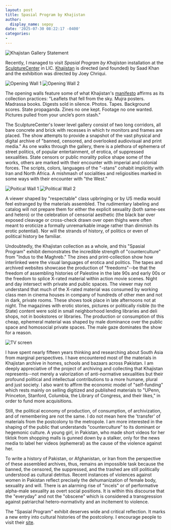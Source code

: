 ```yaml
---
layout: post
title: Spasial Program by Khajistan
author:
  display_name: sepoy
date: '2025-07-30 08:22:17 -0400'
categories:
-
---
```

![Khajistan Gallery Statement]({{site.baseurl}}/img/uploads/2025/khajistan/IMG_1860.jpeg)

Recently, I managed to visit *Spasial Program by Khajistan* installation at the [SculptureCenter](https://www.sculpture-center.org) in LIC. [Khajistan](https://khajistan.com) is directed (and founded) by Saad Khan and the exhibition was directed by Joey Chriqui.

![Opening Wall 1]({{site.baseurl}}/img/uploads/2025/khajistan/IMG_1861.jpeg)
![Opening Wall 2]({{site.baseurl}}/img/uploads/2025/khajistan/IMG_1864.jpeg)

The opening walls feature some of what Khajistan's [manifesto](https://khajistan.com/blogs/announcements/khajistan-manifesto-2025) affirms as its collection practices: "Leaflets that fell from the sky. Mujra posters. Madrassa books. Digests sold in silence. Photos. Tapes. Background scores. State propaganda. Zines no one kept. Footage no one wanted. Pictures pulled from your uncle’s porn stash."

The SculptureCenter's lower level gallery consist of two long corridors, all bare concrete and brick with recesses in which tv monitors and frames are placed. The show attempts to provide a snapshot of the vast physical and digital archive of "banned, censored, and overlooked audiovisual and print media." As one walks through the gallery, there is a plethora of ephemera of street politics, of popular entertainment, of erotica, of suppressed sexualities. State censors or public morality police shape some of the works, others are marked with their encounter with imperial and colonial forces. The scripts, colors, languages of the "-stans" cohabit implicitly with Iran and North Africa. A mishmash of socialities and religiosities marked in some ways with their encounter with "the West."

![Poitical Wall 1]({{site.baseurl}}/img/uploads/2025/khajistan/IMG_1862.jpeg)
![Political Wall 2]({{site.baseurl}}/img/uploads/2025/khajistan/IMG_1865.jpeg)

A viewer shaped by "respectable" class upbringing or by US media would feel estranged by the materials assembled. The rudimentary labeling and catalog will not prepare them for either the explicit sexuality (both same-sex and hetero) or the celebration of censorial aesthetic (the black bar over exposed cleavage or cross-check drawn over open thighs were often meant to eroticize a formally unremarkable image rather than diminish its erotic potential). Nor will the strands of history, of politics or even of political history be familiar.

Undoubtedly, the Khajistan collection as a whole, and this "Spasial Program" exhibit demonstrates the incredible strength of "counterculture" from "Indus to the Maghreb." The zines and print-collection show how interlinked were the visual languages of erotica and politics. The tapes and archived websites showcase the production of "freedoms"--be that the freedom of assembling histories of Palestine in the late 90s and early 00s or the freedom to splice X-rated material within action movie scenes. Night and day intersect with private and public spaces. The viewer may not understand that much of the X-rated material was consumed by working class men in cinema houses in company of hundreds of other men and not in dark, private rooms. These shows took place in late afternoons not at night. The magazines with erotic stories, pictures or politically risible (to the State) content were sold in small neighborhood lending libraries and deli shops, not in bookstores or libraries. The production or consumption of this cheap, ephemeral material was shaped by male dominance over the public space and homosocial private spaces. The male gaze dominates the show for a reason.

![TV screen]({{site.baseurl}}/img/uploads/2025/khajistan/IMG_1866.jpeg)

I have spent nearly fifteen years thinking and researching about South Asia from marginal perspectives. I have encountered most of the materials in Khajistan archive in homes, schools and bazaars across Pakistan. I am deeply appreciative of the project of archiving and collecting that Khajistan represents--not merely a valorization of anti-normative sexualities but their profound political and intellectual contributions to a more humane, plural and just society. I also want to affirm the economic model of "self-funding" which rests mainly on selling digitized and published materials to "UPenn, Princeton, Stanford, Columbia, the Library of Congress, and their likes," in order to fund more acquisitions.

Still, the political economy of production, of consumption, of archivization, and of remembering are not the same. I do not mean here the 'transfer' of materials from the postcolony to the metropole. I am more interested in the shaping of the public that understands "counterculture" to its dominant or hegemonic culture. A young girl, in Pakistan, who made short videos for her tiktok from shopping malls is gunned down by a stalker, only for the news media to label her videos (ephemeral) as the cause of the violence against her.

To write a history of Pakistan, or Afghanistan, or Iran from the perspective of these assembled archives, thus, remains an impossible task because the banned, the censored, the suppressed, and the trashed are still politically understood as cultural detritus. Recent instances of violences against women in Pakistan reflect precisely the dehumanization of female body, sexuality and will. There is an alarming rise of "incels" or of performative alpha-male sexuality as overt social positions. It is within this discourse that the "everyday" and not the "obscene" which is considered a transgression against patriarchal hetero-normativity and an incitement to violence.

The "Spasial Program" exhibit deserves wide and critical reflection. It marks a new entry into cultural histories of the postcolony. I encourage people to visit their [site](https://khajistan.com).
